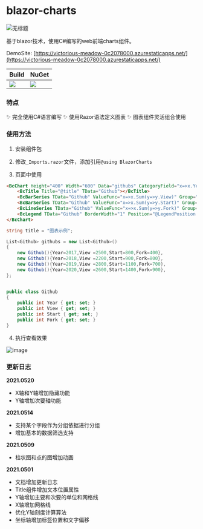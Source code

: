 # blazor-charts

![无标题](https://user-images.githubusercontent.com/7581981/116421071-1b6f9380-a871-11eb-88a6-9abb8e1b165f.png)

基于blazor技术，使用C#编写的web前端charts组件。

DemoSite: [https://victorious-meadow-0c2078000.azurestaticapps.net/](https://victorious-meadow-0c2078000.azurestaticapps.net/)

| Build | NuGet |
|--|--|
|![](https://github.com/TimChen44/blazor-charts/workflows/.NET/badge.svg)|[![](https://img.shields.io/nuget/v/BlazorCharts.svg)](https://www.nuget.org/packages/BlazorCharts)|

### 特点

✨ 完全使用C#语言编写
✨ 使用Razor语法定义图表
✨ 图表组件灵活组合使用

### 使用方法

1. 安装组件包

2. 修改`_Imports.razor`文件，添加引用`@using BlazorCharts`

3. 页面中使用

```html
<BcChart Height="400" Width="600" Data="githubs" CategoryField="x=>x.Year.ToString()">
    <BcTitle Title="@title" TData="Github"></BcTitle>
    <BcBarSeries TData="Github" ValueFunc="x=>x.Sum(y=>y.View)" Group="View"></BcBarSeries>
    <BcBarSeries TData="Github" ValueFunc="x=>x.Sum(y=>y.Start)" Group="Start"></BcBarSeries>
    <BcLineSeries TData="Github" ValueFunc="x=>x.Sum(y=>y.Fork)" Group="Fork"></BcLineSeries>
    <BcLegend TData="Github" BorderWidth="1" Position="@LegendPosition.Bottom"></BcLegend>
</BcChart>
```

```csharp
string title = "图表示例";

List<Github> githubs = new List<Github>()
{
    new Github(){Year=2017,View =2500,Start=800,Fork=400},
    new Github(){Year=2018,View =2200,Start=900,Fork=800},
    new Github(){Year=2019,View =2800,Start=1100,Fork=700},
    new Github(){Year=2020,View =2600,Start=1400,Fork=900},
};


public class Github
{
    public int Year { get; set; }
    public int View { get; set; }
    public int Start { get; set; }
    public int Fork { get; set; }
}
```

4. 执行查看效果

![image](https://user-images.githubusercontent.com/7581981/116768715-5b01cf80-aa6b-11eb-940f-c0a2145f9a3d.png)

### 更新日志

**2021.0520**
- X轴和Y轴增加隐藏功能
- Y轴增加次要轴功能

**2021.0514**
- 支持某个字段作为分组依据进行分组
- 增加基本的数据筛选支持

**2021.0509**
- 柱状图和点的图增加动画

**2021.0501**
- 文档增加更新日志
- Title组件增加文本位置属性
- Y轴增加主要和次要的单位和网格线
- X轴增加网格线
- 优化Y轴刻度计算算法
- 坐标轴增加标签位置和文字偏移

